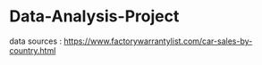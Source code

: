 # Data-Analysis-Project
 
data sources : 
https://www.factorywarrantylist.com/car-sales-by-country.html
